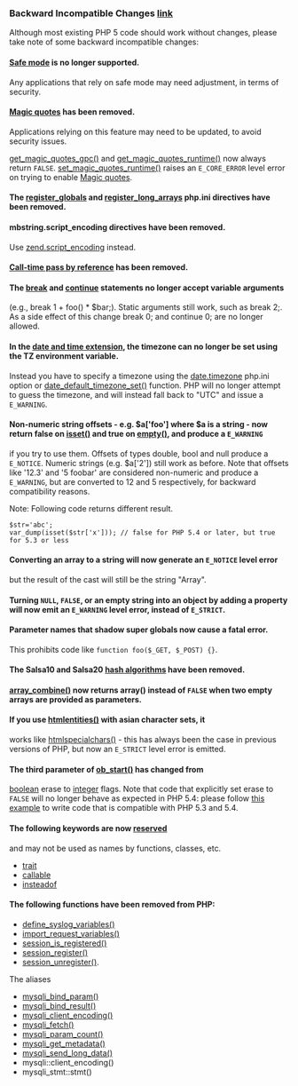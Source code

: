 ### Backward Incompatible Changes [link](http://php.net/manual/en/migration53.incompatible.php)

Although most existing PHP 5 code should work without changes, please take
note of some backward incompatible changes:

#### [Safe mode](http://php.net/manual/en/features.safe-mode.php) is no longer supported.

Any applications that rely on safe mode may need
adjustment, in terms of security.

#### [Magic quotes](http://php.net/manual/en/security.magicquotes.php) has been removed.

Applications relying on this feature may need to be updated, to avoid security
issues.

[get_magic_quotes_gpc()](http://php.net/manual/en/function.get-magic-quotes-gpc.php)
and
[get_magic_quotes_runtime()](http://php.net/manual/en/function.get-magic-quotes-runtime.php)
now always return `FALSE`.
[set_magic_quotes_runtime()](http://php.net/manual/en/function.set-magic-quotes-runtime.php)
raises an `E_CORE_ERROR` level error on trying to enable [Magic
quotes](http://php.net/manual/en/security.magicquotes.php).

#### The [register_globals](http://php.net/manual/en/ini.core.php#ini.register-globals) and [register_long_arrays](http://php.net/manual/en/ini.core.php#ini.register-long-arrays) php.ini directives have been removed.

#### mbstring.script_encoding directives have been removed.

Use [zend.script_encoding](http://php.net/manual/en/ini.core.php#ini.zend.script-encoding) instead.

#### [Call-time pass by reference](http://php.net/manual/en/language.references.pass.php) has been removed.

#### The [break](http://php.net/manual/en/control-structures.break.php) and [continue](http://php.net/manual/en/control-structures.continue.php) statements no longer accept variable arguments

 (e.g., break 1 + foo() * $bar;).
Static arguments still work, such as break 2;. As a side effect of this change
break 0; and continue 0; are no longer allowed.

#### In the [date and time extension](http://php.net/manual/en/book.datetime.php), the timezone can no longer be set using the TZ environment variable.

Instead you have to specify a timezone using the
[date.timezone](http://php.net/manual/en/datetime.configuration.php#ini.date.timezone)
php.ini option or
[date_default_timezone_set()](http://php.net/manual/en/function.date-default-timezone-set.php)
function. PHP will no longer attempt to guess the timezone, and will instead
fall back to "UTC" and issue a `E_WARNING`.

#### Non-numeric string offsets - e.g. $a['foo'] where $a is a string - now return false on [isset()](http://php.net/manual/en/function.isset.php) and true on [empty()](http://php.net/manual/en/function.empty.php), and produce a `E_WARNING`

if you try to use them. Offsets of types double, bool and null produce a
`E_NOTICE`. Numeric strings (e.g. $a['2']) still work as before. Note that
offsets like '12.3' and '5 foobar' are considered non-numeric and produce a
`E_WARNING`, but are converted to 12 and 5 respectively, for backward
compatibility reasons.

Note: Following code returns different result.
```
$str='abc';
var_dump(isset($str['x'])); // false for PHP 5.4 or later, but true for 5.3 or less
```

#### Converting an array to a string will now generate an `E_NOTICE` level error

but the result of the cast will still be the string "Array".

#### Turning `NULL`, `FALSE`, or an empty string into an object by adding a property will now emit an `E_WARNING` level error, instead of `E_STRICT`.

#### Parameter names that shadow super globals now cause a fatal error.

This prohibits code like `function foo($_GET, $_POST) {}`.

#### The Salsa10 and Salsa20 [hash algorithms](http://php.net/manual/en/book.hash.php) have been removed.

#### [array_combine()](http://php.net/manual/en/function.array-combine.php) now returns array() instead of `FALSE` when two empty arrays are provided as parameters.

#### If you use [htmlentities()](http://php.net/manual/en/function.htmlentities.php) with asian character sets, it
works like [htmlspecialchars()](http://php.net/manual/en/function.htmlspecialchars.php) - this has always been the
case in previous versions of PHP, but now an `E_STRICT`
level error is emitted.

#### The third parameter of [ob_start()](http://php.net/manual/en/function.ob-start.php) has changed from
[boolean](http://php.net/manual/en/language.types.boolean.php) erase to [integer](http://php.net/manual/en/language.types.integer.php)
flags. Note that code that explicitly set
erase to `FALSE` will no longer behave as expected
in PHP 5.4: please follow
[this example](http://php.net/manual/en/function.ob-start.php#function.ob-start.flags-bc) to write
code that is compatible with PHP 5.3 and 5.4.

#### The following keywords are now [reserved](http://php.net/manual/en/reserved.php)

and may not be used as names by functions, classes, etc.

- [trait](http://php.net/manual/en/language.oop5.traits.php)
- [callable](http://php.net/manual/en/language.types.callable.php)
- [insteadof](http://php.net/manual/en/language.oop5.traits.php)

#### The following functions have been removed from PHP:
- [define_syslog_variables()](http://php.net/manual/en/function.define-syslog-variables.php)
- [import_request_variables()](http://php.net/manual/en/function.import-request-variables.php)
- [session_is_registered()](http://php.net/manual/en/function.session-is-registered.php)
- [session_register()](http://php.net/manual/en/function.session-register.php)
- [session_unregister()](http://php.net/manual/en/function.session-unregister.php).

The aliases
- [mysqli_bind_param()](http://php.net/manual/en/function.mysqli-bind-param.php)
- [mysqli_bind_result()](http://php.net/manual/en/function.mysqli-bind-result.php)
- [mysqli_client_encoding()](http://php.net/manual/en/function.mysqli-client-encoding.php)
- [mysqli_fetch()](http://php.net/manual/en/function.mysqli-fetch.php)
- [mysqli_param_count()](http://php.net/manual/en/function.mysqli-param-count.php)
- [mysqli_get_metadata()](http://php.net/manual/en/function.mysqli-get-metadata.php)
- [mysqli_send_long_data()](http://php.net/manual/en/function.mysqli-send-long-data.php)
- mysqli::client_encoding()
- mysqli_stmt::stmt()




